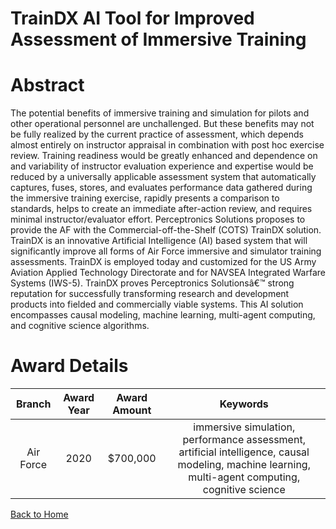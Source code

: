 
TrainDX AI Tool for Improved Assessment of Immersive Training
=============================================================

# Abstract


The potential benefits of immersive training and simulation for pilots and other operational personnel are unchallenged. But these benefits may not be fully realized by the current practice of assessment, which depends almost entirely on instructor appraisal in combination with post hoc exercise review. Training readiness would be greatly enhanced and dependence on and variability of instructor evaluation experience and expertise would be reduced by a universally applicable assessment system that automatically captures, fuses, stores, and evaluates performance data gathered during the immersive training exercise, rapidly presents a comparison to standards, helps to create an immediate after-action review, and requires minimal instructor/evaluator effort. Perceptronics Solutions proposes to provide the AF with the Commercial-off-the-Shelf (COTS) TrainDX solution. TrainDX is an innovative Artificial Intelligence (AI) based system that will significantly improve all forms of Air Force immersive and simulator training assessments. TrainDX is employed today and customized for the US Army Aviation Applied Technology Directorate and for NAVSEA Integrated Warfare Systems (IWS-5). TrainDX proves Perceptronics Solutionsâ€™ strong reputation for successfully transforming research and development products into fielded and commercially viable systems. This AI solution encompasses causal modeling, machine learning, multi-agent computing, and cognitive science algorithms.  

# Award Details

|Branch|Award Year|Award Amount|Keywords|
| :---: | :---: | :---: | :---: |
|Air Force|2020|$700,000|immersive simulation, performance assessment, artificial intelligence, causal modeling, machine learning, multi-agent computing, cognitive science|
  
  


[Back to Home](https://github.com/chrischow/dod_sbir_awards/Reports/DJ/#1517)